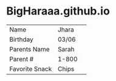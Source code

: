 # BigHaraaa.github.io

<table>
<tr><td>Name</td><td>Jhara</td></tr>
<tr><td>Birthday</td><td>03/06</td></tr>
<tr><td>Parents Name</td><td> Sarah </td></tr>
<tr><td>Parent #</td><td>1-800<td></tr>
<tr><td>Favorite Snack</td><td>Chips</td></tr>
</table>

